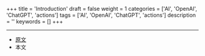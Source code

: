 +++
title = 'Introduction'
draft = false
weight = 1
categories = ['AI', 'OpenAI', 'ChatGPT', 'actions']
tags = ['AI', 'OpenAI', 'ChatGPT', 'actions']
description = ''
keywords = []
+++

---

- [原文](https://platform.openai.com/docs/actions/introduction)
- 本文
    <!-- - [博客 - 从零开始学AI](...) -->
    <!-- - [公众号 - 从零开始学AI](...) -->
    <!-- - [CSDN - 从零开始学AI](...) -->
    <!-- - [掘金 - 从零开始学AI](...) -->
    <!-- - [知乎 - 从零开始学AI](...) -->
    <!-- - [阿里云 - 从零开始学AI](...) -->
    <!-- - [腾讯云 - 从零开始学AI](...) -->
